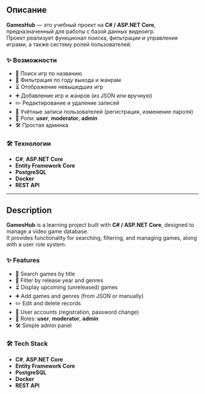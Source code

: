 ## Описание
**GamesHub** — это учебный проект на **C# / ASP.NET Core**, предназначенный для работы с базой данных видеоигр.  
Проект реализует функционал поиска, фильтрации и управления играми, а также систему ролей пользователей.

### ✨ Возможности
- 🔎 Поиск игр по названию  
- 📅 Фильтрация по году выхода и жанрам  
- ⏳ Отображение невышедших игр  
- ➕ Добавление игр и жанров (из JSON или вручную)  
- ✏️ Редактирование и удаление записей  
- 👤 Учётные записи пользователей (регистрация, изменение пароля)  
- 🔑 Роли: **user**, **moderator**, **admin**  
- 🛠️ Простая админка  

### 🛠️ Технологии
- **C#**, **ASP.NET Core**  
- **Entity Framework Core**  
- **PostgreSQL**  
- **Docker**  
- **REST API**  

---

## Description
**GamesHub** is a learning project built with **C# / ASP.NET Core**, designed to manage a video game database.  
It provides functionality for searching, filtering, and managing games, along with a user role system.

### ✨ Features
- 🔎 Search games by title  
- 📅 Filter by release year and genres  
- ⏳ Display upcoming (unreleased) games  
- ➕ Add games and genres (from JSON or manually)  
- ✏️ Edit and delete records  
- 👤 User accounts (registration, password change)  
- 🔑 Roles: **user**, **moderator**, **admin**  
- 🛠️ Simple admin panel  

### 🛠️ Tech Stack
- **C#**, **ASP.NET Core**  
- **Entity Framework Core**  
- **PostgreSQL**  
- **Docker**  
- **REST API**  
